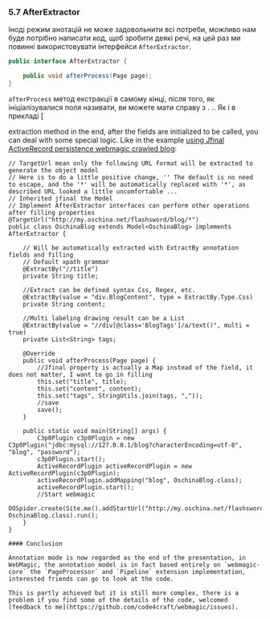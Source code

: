 ### 5.7 AfterExtractor

Іноді режим анотацій не може задовольнити всі потреби, можливо нам буде потрібно написати код, щоб зробити деякі речі, на цей раз ми повинні використовувати інтерфейси `AfterExtractor`.

```java
public interface AfterExtractor {

    public void afterProcess(Page page);
}
```

`afterProcess` метод екстракції в самому кінці, після того, як ініціалізувалися поля називати, ви можете мати справу з . .. Як і в прикладі [

extraction method in the end, after the fields are initialized to be called, you can deal with some special logic. Like in the example [using Jfinal ActiveRecord persistence webmagic crawled blog](http://www.oschina.net/code/snippet_190591_23456):

```
// TargetUrl mean only the following URL format will be extracted to generate the object model
// Here is to do a little positive change, '' The default is no need to escape, and the '*' will be automatically replaced with '*', as described URL looked a little uncomfortable ...
// Inherited jfinal the Model
// Implement AfterExtractor interfaces can perform other operations after filling properties
@TargetUrl("http://my.oschina.net/flashsword/blog/*")
public class OschinaBlog extends Model<OschinaBlog> implements AfterExtractor {

    // Will be automatically extracted with ExtractBy annotation fields and filling
    // Default xpath grammar
    @ExtractBy("//title")
    private String title;

    //Extract can be defined syntax Css, Regex, etc.
    @ExtractBy(value = "div.BlogContent", type = ExtractBy.Type.Css)
    private String content;

    //Multi labeling drawing result can be a List
    @ExtractBy(value = "//div[@class='BlogTags']/a/text()", multi = true)
    private List<String> tags;

    @Override
    public void afterProcess(Page page) {
        //Jfinal property is actually a Map instead of the field, it does not matter, I want to go in filling
        this.set("title", title);
        this.set("content", content);
        this.set("tags", StringUtils.join(tags, ","));
        //save
        save();
    }

    public static void main(String[] args) {
        C3p0Plugin c3p0Plugin = new C3p0Plugin("jdbc:mysql://127.0.0.1/blog?characterEncoding=utf-8", "blog", "password");
        c3p0Plugin.start();
        ActiveRecordPlugin activeRecordPlugin = new ActiveRecordPlugin(c3p0Plugin);
        activeRecordPlugin.addMapping("blog", OschinaBlog.class);
        activeRecordPlugin.start();
        //Start webmagic
        OOSpider.create(Site.me().addStartUrl("http://my.oschina.net/flashsword/blog/145796"), OschinaBlog.class).run();
    }
}

#### Conclusion

Annotation mode is now regarded as the end of the presentation, in WebMagic, the annotation model is in fact based entirely on `webmagic-core` the `PageProcessor` and `Pipeline` extension implementation, interested friends can go to look at the code.

This is partly achieved but it is still more complex, there is a problem if you find some of the details of the code, welcomed [feedback to me](https://github.com/code4craft/webmagic/issues).
